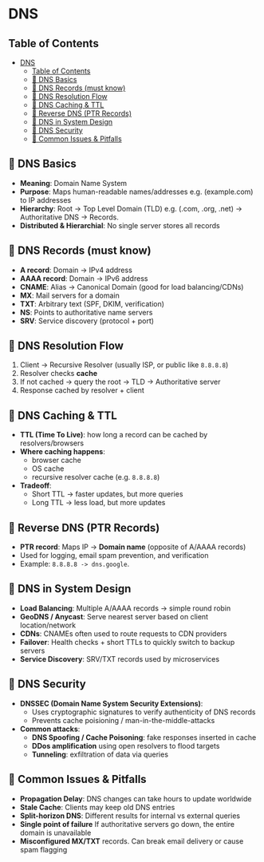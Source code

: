 # DNS

## Table of Contents
- [DNS](#dns)
  - [Table of Contents](#table-of-contents)
  - [📌 DNS Basics](#-dns-basics)
  - [📌 DNS Records (must know)](#-dns-records-must-know)
  - [📌 DNS Resolution Flow](#-dns-resolution-flow)
  - [📌 DNS Caching \& TTL](#-dns-caching--ttl)
  - [📌 Reverse DNS (PTR Records)](#-reverse-dns-ptr-records)
  - [📌 DNS in System Design](#-dns-in-system-design)
  - [📌 DNS Security](#-dns-security)
  - [📌 Common Issues \& Pitfalls](#-common-issues--pitfalls)

## 📌 DNS Basics
- **Meaning**: Domain Name System
- **Purpose**: Maps human-readable names/addresses e.g. (example.com) to IP addresses
- **Hierarchy**: Root &rightarrow; Top Level Domain (TLD) e.g. (.com, .org, .net) &rightarrow; Authoritative DNS &rightarrow; Records.
- **Distributed & Hierarchial**: No single server stores all records

## 📌 DNS Records (must know)
- **A record**: Domain &rightarrow; IPv4 address
- **AAAA record**: Domain &rightarrow; IPv6 address
- **CNAME**: Alias &rightarrow; Canonical Domain (good for load balancing/CDNs)
- **MX**: Mail servers for a domain
- **TXT**: Arbitrary text (SPF, DKIM, verification)
- **NS**: Points to authoritative name servers
- **SRV**: Service discovery (protocol + port)

## 📌 DNS Resolution Flow
  1. Client &rightarrow; Recursive Resolver (usually ISP, or public like `8.8.8.8`)
  2. Resolver checks **cache**
  3. If not cached &rightarrow; query the root &rightarrow; TLD &rightarrow; Authoritative server
  4. Response cached by resolver + client

## 📌 DNS Caching & TTL
- **TTL (Time To Live)**: how long a record can be cached by resolvers/browsers
- **Where caching happens**:
  - browser cache
  - OS cache
  - recursive resolver cache (e.g. `8.8.8.8`)
- **Tradeoff**:
  - Short TTL &rightarrow; faster updates, but more queries
  - Long TTL &rightarrow; less load, but more updates

## 📌 Reverse DNS (PTR Records)
- **PTR record**: Maps IP &rightarrow; **Domain name** (opposite of A/AAAA records)
- Used for logging, email spam prevention, and verification
- Example: `8.8.8.8 -> dns.google`.

## 📌 DNS in System Design
- **Load Balancing**: Multiple A/AAAA records &rightarrow; simple round robin
- **GeoDNS / Anycast**: Serve nearest server  based on client location/network
- **CDNs**: CNAMEs often used to route requests to CDN providers
- **Failover**: Health checks + short TTLs to quickly switch to backup servers
- **Service Discovery**: SRV/TXT records used by microservices

## 📌 DNS Security
- **DNSSEC (Domain Name System Security Extensions)**:
  - Uses cryptographic signatures to verify authenticity of DNS records
  - Prevents cache poisioning / man-in-the-middle-attacks
- **Common attacks**:
  - **DNS Spoofing / Cache Poisoning**: fake responses inserted in cache
  - **DDos amplification** using open resolvers to flood targets
  - **Tunneling**: exfiltration of data via queries

## 📌 Common Issues & Pitfalls
- **Propagation Delay**: DNS changes can take hours to update worldwide
- **Stale Cache**:  Clients may keep old DNS entries
- **Split-horizon DNS**: Different results for internal vs external queries
- **Single point of failure** If authoritative servers go down, the entire domain is unavailable
- **Misconfigured MX/TXT** records. Can break email delivery or cause spam flagging

